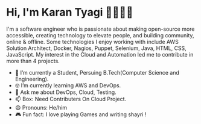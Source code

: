 # Hi, I'm Karan Tyagi 👋🏾‍👨‍💻


I'm a software engineer who is passionate about making open-source more accessible, creating technology to elevate people, and building community, online & offline. Some technologies I enjoy working with include AWS Solution Architect, Docker, Nagios, Puppet, Selenium, Java, HTML, CSS, JavaScript. My interest in the Cloud and Automation led me to contribute in more than 4 projects.


* 📱 I’m currently a Student, Persuing B.Tech(Computer Science and Engineering).
* 🤓 I’m currently learning AWS and DevOps.
* 💬 Ask me about DevOps, Cloud, Testing.
* 📫 Box: Need Contributers On Cloud Project.
* 😄 Pronouns: He/him
* 🎮 Fun fact: I love playing Games and writing shayri !
